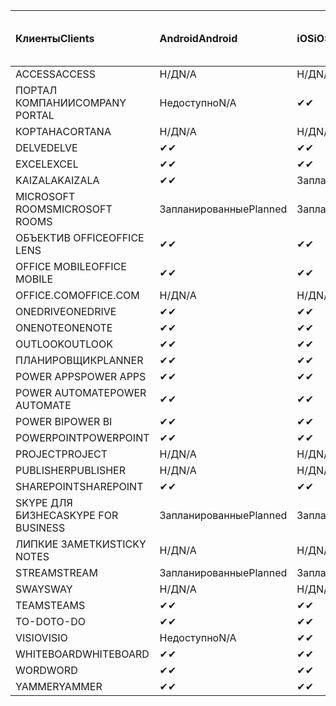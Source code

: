 <!-- This file is generated automatically. Changes made to this file will be overwritten.-->
|<span data-ttu-id="d31ef-101">Клиенты</span><span class="sxs-lookup"><span data-stu-id="d31ef-101">Clients</span></span>|<span data-ttu-id="d31ef-102">Android</span><span class="sxs-lookup"><span data-stu-id="d31ef-102">Android</span></span>|<span data-ttu-id="d31ef-103">iOS</span><span class="sxs-lookup"><span data-stu-id="d31ef-103">iOS</span></span>|<span data-ttu-id="d31ef-104">"Mac";</span><span class="sxs-lookup"><span data-stu-id="d31ef-104">Mac</span></span>|<span data-ttu-id="d31ef-105">Windows 10</span><span class="sxs-lookup"><span data-stu-id="d31ef-105">Windows 10</span></span><br><span data-ttu-id="d31ef-106">Desktop</span><span class="sxs-lookup"><span data-stu-id="d31ef-106">Desktop</span></span>|<span data-ttu-id="d31ef-107">Windows 10</span><span class="sxs-lookup"><span data-stu-id="d31ef-107">Windows 10</span></span><br><span data-ttu-id="d31ef-108">Современные приложения</span><span class="sxs-lookup"><span data-stu-id="d31ef-108">Modern Apps</span></span>|
|:-|:-|:-|:-|:-|:-|
|<span data-ttu-id="d31ef-109">ACCESS</span><span class="sxs-lookup"><span data-stu-id="d31ef-109">ACCESS</span></span>|<span data-ttu-id="d31ef-110">Н/Д</span><span class="sxs-lookup"><span data-stu-id="d31ef-110">N/A</span></span>|<span data-ttu-id="d31ef-111">Н/Д</span><span class="sxs-lookup"><span data-stu-id="d31ef-111">N/A</span></span>|<span data-ttu-id="d31ef-112">Н/Д</span><span class="sxs-lookup"><span data-stu-id="d31ef-112">N/A</span></span>|<span data-ttu-id="d31ef-113">✔</span><span class="sxs-lookup"><span data-stu-id="d31ef-113">✔</span></span>|<span data-ttu-id="d31ef-114">Недоступно</span><span class="sxs-lookup"><span data-stu-id="d31ef-114">N/A</span></span>|
|<span data-ttu-id="d31ef-115">ПОРТАЛ КОМПАНИИ</span><span class="sxs-lookup"><span data-stu-id="d31ef-115">COMPANY PORTAL</span></span>|<span data-ttu-id="d31ef-116">Недоступно</span><span class="sxs-lookup"><span data-stu-id="d31ef-116">N/A</span></span>|<span data-ttu-id="d31ef-117">✔</span><span class="sxs-lookup"><span data-stu-id="d31ef-117">✔</span></span>|<span data-ttu-id="d31ef-118">Запланированные</span><span class="sxs-lookup"><span data-stu-id="d31ef-118">Planned</span></span>|<span data-ttu-id="d31ef-119">Недоступно</span><span class="sxs-lookup"><span data-stu-id="d31ef-119">N/A</span></span>|<span data-ttu-id="d31ef-120">✔</span><span class="sxs-lookup"><span data-stu-id="d31ef-120">✔</span></span>|
|<span data-ttu-id="d31ef-121">КОРТАНА</span><span class="sxs-lookup"><span data-stu-id="d31ef-121">CORTANA</span></span>|<span data-ttu-id="d31ef-122">Н/Д</span><span class="sxs-lookup"><span data-stu-id="d31ef-122">N/A</span></span>|<span data-ttu-id="d31ef-123">Н/Д</span><span class="sxs-lookup"><span data-stu-id="d31ef-123">N/A</span></span>|<span data-ttu-id="d31ef-124">Н/Д</span><span class="sxs-lookup"><span data-stu-id="d31ef-124">N/A</span></span>|<span data-ttu-id="d31ef-125">Н/Д</span><span class="sxs-lookup"><span data-stu-id="d31ef-125">N/A</span></span>|<span data-ttu-id="d31ef-126">✔</span><span class="sxs-lookup"><span data-stu-id="d31ef-126">✔</span></span>|
|<span data-ttu-id="d31ef-127">DELVE</span><span class="sxs-lookup"><span data-stu-id="d31ef-127">DELVE</span></span>|<span data-ttu-id="d31ef-128">✔</span><span class="sxs-lookup"><span data-stu-id="d31ef-128">✔</span></span>|<span data-ttu-id="d31ef-129">✔</span><span class="sxs-lookup"><span data-stu-id="d31ef-129">✔</span></span>|<span data-ttu-id="d31ef-130">Н/Д</span><span class="sxs-lookup"><span data-stu-id="d31ef-130">N/A</span></span>|<span data-ttu-id="d31ef-131">Н/Д</span><span class="sxs-lookup"><span data-stu-id="d31ef-131">N/A</span></span>|<span data-ttu-id="d31ef-132">Н/Д</span><span class="sxs-lookup"><span data-stu-id="d31ef-132">N/A</span></span>|
|<span data-ttu-id="d31ef-133">EXCEL</span><span class="sxs-lookup"><span data-stu-id="d31ef-133">EXCEL</span></span>|<span data-ttu-id="d31ef-134">✔</span><span class="sxs-lookup"><span data-stu-id="d31ef-134">✔</span></span>|<span data-ttu-id="d31ef-135">✔</span><span class="sxs-lookup"><span data-stu-id="d31ef-135">✔</span></span>|<span data-ttu-id="d31ef-136">✔</span><span class="sxs-lookup"><span data-stu-id="d31ef-136">✔</span></span>|<span data-ttu-id="d31ef-137">✔</span><span class="sxs-lookup"><span data-stu-id="d31ef-137">✔</span></span>|<span data-ttu-id="d31ef-138">✔</span><span class="sxs-lookup"><span data-stu-id="d31ef-138">✔</span></span>|
|<span data-ttu-id="d31ef-139">KAIZALA</span><span class="sxs-lookup"><span data-stu-id="d31ef-139">KAIZALA</span></span>|<span data-ttu-id="d31ef-140">✔</span><span class="sxs-lookup"><span data-stu-id="d31ef-140">✔</span></span>|<span data-ttu-id="d31ef-141">Запланированные</span><span class="sxs-lookup"><span data-stu-id="d31ef-141">Planned</span></span>|<span data-ttu-id="d31ef-142">Н/Д</span><span class="sxs-lookup"><span data-stu-id="d31ef-142">N/A</span></span>|<span data-ttu-id="d31ef-143">Н/Д</span><span class="sxs-lookup"><span data-stu-id="d31ef-143">N/A</span></span>|<span data-ttu-id="d31ef-144">Н/Д</span><span class="sxs-lookup"><span data-stu-id="d31ef-144">N/A</span></span>|
|<span data-ttu-id="d31ef-145">MICROSOFT ROOMS</span><span class="sxs-lookup"><span data-stu-id="d31ef-145">MICROSOFT ROOMS</span></span>|<span data-ttu-id="d31ef-146">Запланированные</span><span class="sxs-lookup"><span data-stu-id="d31ef-146">Planned</span></span>|<span data-ttu-id="d31ef-147">Запланированные</span><span class="sxs-lookup"><span data-stu-id="d31ef-147">Planned</span></span>|<span data-ttu-id="d31ef-148">Н/Д</span><span class="sxs-lookup"><span data-stu-id="d31ef-148">N/A</span></span>|<span data-ttu-id="d31ef-149">Н/Д</span><span class="sxs-lookup"><span data-stu-id="d31ef-149">N/A</span></span>|<span data-ttu-id="d31ef-150">Н/Д</span><span class="sxs-lookup"><span data-stu-id="d31ef-150">N/A</span></span>|
|<span data-ttu-id="d31ef-151">ОБЪЕКТИВ OFFICE</span><span class="sxs-lookup"><span data-stu-id="d31ef-151">OFFICE LENS</span></span>|<span data-ttu-id="d31ef-152">✔</span><span class="sxs-lookup"><span data-stu-id="d31ef-152">✔</span></span>|<span data-ttu-id="d31ef-153">✔</span><span class="sxs-lookup"><span data-stu-id="d31ef-153">✔</span></span>|<span data-ttu-id="d31ef-154">Н/Д</span><span class="sxs-lookup"><span data-stu-id="d31ef-154">N/A</span></span>|<span data-ttu-id="d31ef-155">Н/Д</span><span class="sxs-lookup"><span data-stu-id="d31ef-155">N/A</span></span>|<span data-ttu-id="d31ef-156">Н/Д</span><span class="sxs-lookup"><span data-stu-id="d31ef-156">N/A</span></span>|
|<span data-ttu-id="d31ef-157">OFFICE MOBILE</span><span class="sxs-lookup"><span data-stu-id="d31ef-157">OFFICE MOBILE</span></span>|<span data-ttu-id="d31ef-158">✔</span><span class="sxs-lookup"><span data-stu-id="d31ef-158">✔</span></span>|<span data-ttu-id="d31ef-159">✔</span><span class="sxs-lookup"><span data-stu-id="d31ef-159">✔</span></span>|<span data-ttu-id="d31ef-160">Н/Д</span><span class="sxs-lookup"><span data-stu-id="d31ef-160">N/A</span></span>|<span data-ttu-id="d31ef-161">Н/Д</span><span class="sxs-lookup"><span data-stu-id="d31ef-161">N/A</span></span>|<span data-ttu-id="d31ef-162">Н/Д</span><span class="sxs-lookup"><span data-stu-id="d31ef-162">N/A</span></span>|
|<span data-ttu-id="d31ef-163">OFFICE.COM</span><span class="sxs-lookup"><span data-stu-id="d31ef-163">OFFICE.COM</span></span>|<span data-ttu-id="d31ef-164">Н/Д</span><span class="sxs-lookup"><span data-stu-id="d31ef-164">N/A</span></span>|<span data-ttu-id="d31ef-165">Н/Д</span><span class="sxs-lookup"><span data-stu-id="d31ef-165">N/A</span></span>|<span data-ttu-id="d31ef-166">Н/Д</span><span class="sxs-lookup"><span data-stu-id="d31ef-166">N/A</span></span>|<span data-ttu-id="d31ef-167">Н/Д</span><span class="sxs-lookup"><span data-stu-id="d31ef-167">N/A</span></span>|<span data-ttu-id="d31ef-168">✔</span><span class="sxs-lookup"><span data-stu-id="d31ef-168">✔</span></span>|
|<span data-ttu-id="d31ef-169">ONEDRIVE</span><span class="sxs-lookup"><span data-stu-id="d31ef-169">ONEDRIVE</span></span>|<span data-ttu-id="d31ef-170">✔</span><span class="sxs-lookup"><span data-stu-id="d31ef-170">✔</span></span>|<span data-ttu-id="d31ef-171">✔</span><span class="sxs-lookup"><span data-stu-id="d31ef-171">✔</span></span>|<span data-ttu-id="d31ef-172">Запланированные</span><span class="sxs-lookup"><span data-stu-id="d31ef-172">Planned</span></span>|<span data-ttu-id="d31ef-173">✔</span><span class="sxs-lookup"><span data-stu-id="d31ef-173">✔</span></span>|<span data-ttu-id="d31ef-174">✔</span><span class="sxs-lookup"><span data-stu-id="d31ef-174">✔</span></span>|
|<span data-ttu-id="d31ef-175">ONENOTE</span><span class="sxs-lookup"><span data-stu-id="d31ef-175">ONENOTE</span></span>|<span data-ttu-id="d31ef-176">✔</span><span class="sxs-lookup"><span data-stu-id="d31ef-176">✔</span></span>|<span data-ttu-id="d31ef-177">✔</span><span class="sxs-lookup"><span data-stu-id="d31ef-177">✔</span></span>|<span data-ttu-id="d31ef-178">✔</span><span class="sxs-lookup"><span data-stu-id="d31ef-178">✔</span></span>|<span data-ttu-id="d31ef-179">Запланированные</span><span class="sxs-lookup"><span data-stu-id="d31ef-179">Planned</span></span>|<span data-ttu-id="d31ef-180">✔</span><span class="sxs-lookup"><span data-stu-id="d31ef-180">✔</span></span>|
|<span data-ttu-id="d31ef-181">OUTLOOK</span><span class="sxs-lookup"><span data-stu-id="d31ef-181">OUTLOOK</span></span>|<span data-ttu-id="d31ef-182">✔</span><span class="sxs-lookup"><span data-stu-id="d31ef-182">✔</span></span>|<span data-ttu-id="d31ef-183">✔</span><span class="sxs-lookup"><span data-stu-id="d31ef-183">✔</span></span>|<span data-ttu-id="d31ef-184">✔</span><span class="sxs-lookup"><span data-stu-id="d31ef-184">✔</span></span>|<span data-ttu-id="d31ef-185">✔</span><span class="sxs-lookup"><span data-stu-id="d31ef-185">✔</span></span>|<span data-ttu-id="d31ef-186">✔</span><span class="sxs-lookup"><span data-stu-id="d31ef-186">✔</span></span>|
|<span data-ttu-id="d31ef-187">ПЛАНИРОВЩИК</span><span class="sxs-lookup"><span data-stu-id="d31ef-187">PLANNER</span></span>|<span data-ttu-id="d31ef-188">✔</span><span class="sxs-lookup"><span data-stu-id="d31ef-188">✔</span></span>|<span data-ttu-id="d31ef-189">✔</span><span class="sxs-lookup"><span data-stu-id="d31ef-189">✔</span></span>|<span data-ttu-id="d31ef-190">Н/Д</span><span class="sxs-lookup"><span data-stu-id="d31ef-190">N/A</span></span>|<span data-ttu-id="d31ef-191">Н/Д</span><span class="sxs-lookup"><span data-stu-id="d31ef-191">N/A</span></span>|<span data-ttu-id="d31ef-192">Н/Д</span><span class="sxs-lookup"><span data-stu-id="d31ef-192">N/A</span></span>|
|<span data-ttu-id="d31ef-193">POWER APPS</span><span class="sxs-lookup"><span data-stu-id="d31ef-193">POWER APPS</span></span>|<span data-ttu-id="d31ef-194">✔</span><span class="sxs-lookup"><span data-stu-id="d31ef-194">✔</span></span>|<span data-ttu-id="d31ef-195">✔</span><span class="sxs-lookup"><span data-stu-id="d31ef-195">✔</span></span>|<span data-ttu-id="d31ef-196">Н/Д</span><span class="sxs-lookup"><span data-stu-id="d31ef-196">N/A</span></span>|<span data-ttu-id="d31ef-197">Н/Д</span><span class="sxs-lookup"><span data-stu-id="d31ef-197">N/A</span></span>|<span data-ttu-id="d31ef-198">Запланированные</span><span class="sxs-lookup"><span data-stu-id="d31ef-198">Planned</span></span>|
|<span data-ttu-id="d31ef-199">POWER AUTOMATE</span><span class="sxs-lookup"><span data-stu-id="d31ef-199">POWER AUTOMATE</span></span>|<span data-ttu-id="d31ef-200">✔</span><span class="sxs-lookup"><span data-stu-id="d31ef-200">✔</span></span>|<span data-ttu-id="d31ef-201">✔</span><span class="sxs-lookup"><span data-stu-id="d31ef-201">✔</span></span>|<span data-ttu-id="d31ef-202">Н/Д</span><span class="sxs-lookup"><span data-stu-id="d31ef-202">N/A</span></span>|<span data-ttu-id="d31ef-203">Н/Д</span><span class="sxs-lookup"><span data-stu-id="d31ef-203">N/A</span></span>|<span data-ttu-id="d31ef-204">Н/Д</span><span class="sxs-lookup"><span data-stu-id="d31ef-204">N/A</span></span>|
|<span data-ttu-id="d31ef-205">POWER BI</span><span class="sxs-lookup"><span data-stu-id="d31ef-205">POWER BI</span></span>|<span data-ttu-id="d31ef-206">✔</span><span class="sxs-lookup"><span data-stu-id="d31ef-206">✔</span></span>|<span data-ttu-id="d31ef-207">✔</span><span class="sxs-lookup"><span data-stu-id="d31ef-207">✔</span></span>|<span data-ttu-id="d31ef-208">Недоступно</span><span class="sxs-lookup"><span data-stu-id="d31ef-208">N/A</span></span>|<span data-ttu-id="d31ef-209">Запланированные</span><span class="sxs-lookup"><span data-stu-id="d31ef-209">Planned</span></span>|<span data-ttu-id="d31ef-210">✔</span><span class="sxs-lookup"><span data-stu-id="d31ef-210">✔</span></span>|
|<span data-ttu-id="d31ef-211">POWERPOINT</span><span class="sxs-lookup"><span data-stu-id="d31ef-211">POWERPOINT</span></span>|<span data-ttu-id="d31ef-212">✔</span><span class="sxs-lookup"><span data-stu-id="d31ef-212">✔</span></span>|<span data-ttu-id="d31ef-213">✔</span><span class="sxs-lookup"><span data-stu-id="d31ef-213">✔</span></span>|<span data-ttu-id="d31ef-214">✔</span><span class="sxs-lookup"><span data-stu-id="d31ef-214">✔</span></span>|<span data-ttu-id="d31ef-215">✔</span><span class="sxs-lookup"><span data-stu-id="d31ef-215">✔</span></span>|<span data-ttu-id="d31ef-216">✔</span><span class="sxs-lookup"><span data-stu-id="d31ef-216">✔</span></span>|
|<span data-ttu-id="d31ef-217">PROJECT</span><span class="sxs-lookup"><span data-stu-id="d31ef-217">PROJECT</span></span>|<span data-ttu-id="d31ef-218">Н/Д</span><span class="sxs-lookup"><span data-stu-id="d31ef-218">N/A</span></span>|<span data-ttu-id="d31ef-219">Н/Д</span><span class="sxs-lookup"><span data-stu-id="d31ef-219">N/A</span></span>|<span data-ttu-id="d31ef-220">Н/Д</span><span class="sxs-lookup"><span data-stu-id="d31ef-220">N/A</span></span>|<span data-ttu-id="d31ef-221">✔</span><span class="sxs-lookup"><span data-stu-id="d31ef-221">✔</span></span>|<span data-ttu-id="d31ef-222">Недоступно</span><span class="sxs-lookup"><span data-stu-id="d31ef-222">N/A</span></span>|
|<span data-ttu-id="d31ef-223">PUBLISHER</span><span class="sxs-lookup"><span data-stu-id="d31ef-223">PUBLISHER</span></span>|<span data-ttu-id="d31ef-224">Н/Д</span><span class="sxs-lookup"><span data-stu-id="d31ef-224">N/A</span></span>|<span data-ttu-id="d31ef-225">Н/Д</span><span class="sxs-lookup"><span data-stu-id="d31ef-225">N/A</span></span>|<span data-ttu-id="d31ef-226">Н/Д</span><span class="sxs-lookup"><span data-stu-id="d31ef-226">N/A</span></span>|<span data-ttu-id="d31ef-227">✔</span><span class="sxs-lookup"><span data-stu-id="d31ef-227">✔</span></span>|<span data-ttu-id="d31ef-228">Недоступно</span><span class="sxs-lookup"><span data-stu-id="d31ef-228">N/A</span></span>|
|<span data-ttu-id="d31ef-229">SHAREPOINT</span><span class="sxs-lookup"><span data-stu-id="d31ef-229">SHAREPOINT</span></span>|<span data-ttu-id="d31ef-230">✔</span><span class="sxs-lookup"><span data-stu-id="d31ef-230">✔</span></span>|<span data-ttu-id="d31ef-231">✔</span><span class="sxs-lookup"><span data-stu-id="d31ef-231">✔</span></span>|<span data-ttu-id="d31ef-232">Н/Д</span><span class="sxs-lookup"><span data-stu-id="d31ef-232">N/A</span></span>|<span data-ttu-id="d31ef-233">Н/Д</span><span class="sxs-lookup"><span data-stu-id="d31ef-233">N/A</span></span>|<span data-ttu-id="d31ef-234">Н/Д</span><span class="sxs-lookup"><span data-stu-id="d31ef-234">N/A</span></span>|
|<span data-ttu-id="d31ef-235">SKYPE ДЛЯ БИЗНЕСА</span><span class="sxs-lookup"><span data-stu-id="d31ef-235">SKYPE FOR BUSINESS</span></span>|<span data-ttu-id="d31ef-236">Запланированные</span><span class="sxs-lookup"><span data-stu-id="d31ef-236">Planned</span></span>|<span data-ttu-id="d31ef-237">Запланированные</span><span class="sxs-lookup"><span data-stu-id="d31ef-237">Planned</span></span>|<span data-ttu-id="d31ef-238">Н/Д</span><span class="sxs-lookup"><span data-stu-id="d31ef-238">N/A</span></span>|<span data-ttu-id="d31ef-239">Н/Д</span><span class="sxs-lookup"><span data-stu-id="d31ef-239">N/A</span></span>|<span data-ttu-id="d31ef-240">Н/Д</span><span class="sxs-lookup"><span data-stu-id="d31ef-240">N/A</span></span>|
|<span data-ttu-id="d31ef-241">ЛИПКИЕ ЗАМЕТКИ</span><span class="sxs-lookup"><span data-stu-id="d31ef-241">STICKY NOTES</span></span>|<span data-ttu-id="d31ef-242">Н/Д</span><span class="sxs-lookup"><span data-stu-id="d31ef-242">N/A</span></span>|<span data-ttu-id="d31ef-243">Н/Д</span><span class="sxs-lookup"><span data-stu-id="d31ef-243">N/A</span></span>|<span data-ttu-id="d31ef-244">Н/Д</span><span class="sxs-lookup"><span data-stu-id="d31ef-244">N/A</span></span>|<span data-ttu-id="d31ef-245">Н/Д</span><span class="sxs-lookup"><span data-stu-id="d31ef-245">N/A</span></span>|<span data-ttu-id="d31ef-246">✔</span><span class="sxs-lookup"><span data-stu-id="d31ef-246">✔</span></span>|
|<span data-ttu-id="d31ef-247">STREAM</span><span class="sxs-lookup"><span data-stu-id="d31ef-247">STREAM</span></span>|<span data-ttu-id="d31ef-248">Запланированные</span><span class="sxs-lookup"><span data-stu-id="d31ef-248">Planned</span></span>|<span data-ttu-id="d31ef-249">Запланированные</span><span class="sxs-lookup"><span data-stu-id="d31ef-249">Planned</span></span>|<span data-ttu-id="d31ef-250">Н/Д</span><span class="sxs-lookup"><span data-stu-id="d31ef-250">N/A</span></span>|<span data-ttu-id="d31ef-251">Н/Д</span><span class="sxs-lookup"><span data-stu-id="d31ef-251">N/A</span></span>|<span data-ttu-id="d31ef-252">Н/Д</span><span class="sxs-lookup"><span data-stu-id="d31ef-252">N/A</span></span>|
|<span data-ttu-id="d31ef-253">SWAY</span><span class="sxs-lookup"><span data-stu-id="d31ef-253">SWAY</span></span>|<span data-ttu-id="d31ef-254">Н/Д</span><span class="sxs-lookup"><span data-stu-id="d31ef-254">N/A</span></span>|<span data-ttu-id="d31ef-255">Н/Д</span><span class="sxs-lookup"><span data-stu-id="d31ef-255">N/A</span></span>|<span data-ttu-id="d31ef-256">Н/Д</span><span class="sxs-lookup"><span data-stu-id="d31ef-256">N/A</span></span>|<span data-ttu-id="d31ef-257">Н/Д</span><span class="sxs-lookup"><span data-stu-id="d31ef-257">N/A</span></span>|<span data-ttu-id="d31ef-258">✔</span><span class="sxs-lookup"><span data-stu-id="d31ef-258">✔</span></span>|
|<span data-ttu-id="d31ef-259">TEAMS</span><span class="sxs-lookup"><span data-stu-id="d31ef-259">TEAMS</span></span>|<span data-ttu-id="d31ef-260">✔</span><span class="sxs-lookup"><span data-stu-id="d31ef-260">✔</span></span>|<span data-ttu-id="d31ef-261">✔</span><span class="sxs-lookup"><span data-stu-id="d31ef-261">✔</span></span>|<span data-ttu-id="d31ef-262">✔</span><span class="sxs-lookup"><span data-stu-id="d31ef-262">✔</span></span>|<span data-ttu-id="d31ef-263">✔</span><span class="sxs-lookup"><span data-stu-id="d31ef-263">✔</span></span>|<span data-ttu-id="d31ef-264">Недоступно</span><span class="sxs-lookup"><span data-stu-id="d31ef-264">N/A</span></span>|
|<span data-ttu-id="d31ef-265">TO-DO</span><span class="sxs-lookup"><span data-stu-id="d31ef-265">TO-DO</span></span>|<span data-ttu-id="d31ef-266">✔</span><span class="sxs-lookup"><span data-stu-id="d31ef-266">✔</span></span>|<span data-ttu-id="d31ef-267">✔</span><span class="sxs-lookup"><span data-stu-id="d31ef-267">✔</span></span>|<span data-ttu-id="d31ef-268">Н/Д</span><span class="sxs-lookup"><span data-stu-id="d31ef-268">N/A</span></span>|<span data-ttu-id="d31ef-269">Н/Д</span><span class="sxs-lookup"><span data-stu-id="d31ef-269">N/A</span></span>|<span data-ttu-id="d31ef-270">✔</span><span class="sxs-lookup"><span data-stu-id="d31ef-270">✔</span></span>|
|<span data-ttu-id="d31ef-271">VISIO</span><span class="sxs-lookup"><span data-stu-id="d31ef-271">VISIO</span></span>|<span data-ttu-id="d31ef-272">Недоступно</span><span class="sxs-lookup"><span data-stu-id="d31ef-272">N/A</span></span>|<span data-ttu-id="d31ef-273">✔</span><span class="sxs-lookup"><span data-stu-id="d31ef-273">✔</span></span>|<span data-ttu-id="d31ef-274">Недоступно</span><span class="sxs-lookup"><span data-stu-id="d31ef-274">N/A</span></span>|<span data-ttu-id="d31ef-275">✔</span><span class="sxs-lookup"><span data-stu-id="d31ef-275">✔</span></span>|<span data-ttu-id="d31ef-276">Недоступно</span><span class="sxs-lookup"><span data-stu-id="d31ef-276">N/A</span></span>|
|<span data-ttu-id="d31ef-277">WHITEBOARD</span><span class="sxs-lookup"><span data-stu-id="d31ef-277">WHITEBOARD</span></span>|<span data-ttu-id="d31ef-278">✔</span><span class="sxs-lookup"><span data-stu-id="d31ef-278">✔</span></span>|<span data-ttu-id="d31ef-279">✔</span><span class="sxs-lookup"><span data-stu-id="d31ef-279">✔</span></span>|<span data-ttu-id="d31ef-280">Н/Д</span><span class="sxs-lookup"><span data-stu-id="d31ef-280">N/A</span></span>|<span data-ttu-id="d31ef-281">Н/Д</span><span class="sxs-lookup"><span data-stu-id="d31ef-281">N/A</span></span>|<span data-ttu-id="d31ef-282">✔</span><span class="sxs-lookup"><span data-stu-id="d31ef-282">✔</span></span>|
|<span data-ttu-id="d31ef-283">WORD</span><span class="sxs-lookup"><span data-stu-id="d31ef-283">WORD</span></span>|<span data-ttu-id="d31ef-284">✔</span><span class="sxs-lookup"><span data-stu-id="d31ef-284">✔</span></span>|<span data-ttu-id="d31ef-285">✔</span><span class="sxs-lookup"><span data-stu-id="d31ef-285">✔</span></span>|<span data-ttu-id="d31ef-286">✔</span><span class="sxs-lookup"><span data-stu-id="d31ef-286">✔</span></span>|<span data-ttu-id="d31ef-287">✔</span><span class="sxs-lookup"><span data-stu-id="d31ef-287">✔</span></span>|<span data-ttu-id="d31ef-288">✔</span><span class="sxs-lookup"><span data-stu-id="d31ef-288">✔</span></span>|
|<span data-ttu-id="d31ef-289">YAMMER</span><span class="sxs-lookup"><span data-stu-id="d31ef-289">YAMMER</span></span>|<span data-ttu-id="d31ef-290">✔</span><span class="sxs-lookup"><span data-stu-id="d31ef-290">✔</span></span>|<span data-ttu-id="d31ef-291">✔</span><span class="sxs-lookup"><span data-stu-id="d31ef-291">✔</span></span>|<span data-ttu-id="d31ef-292">Недоступно</span><span class="sxs-lookup"><span data-stu-id="d31ef-292">N/A</span></span>|<span data-ttu-id="d31ef-293">Запланированные</span><span class="sxs-lookup"><span data-stu-id="d31ef-293">Planned</span></span>|<span data-ttu-id="d31ef-294">Н/Д</span><span class="sxs-lookup"><span data-stu-id="d31ef-294">N/A</span></span>|
